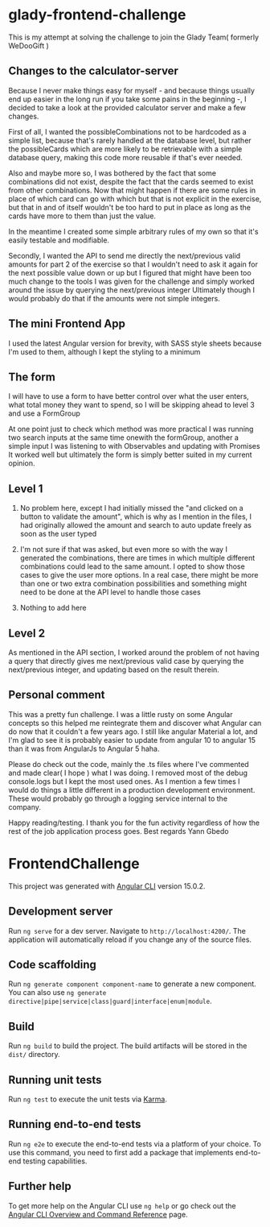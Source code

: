 # glady-frontend-challenge
This is my attempt at solving the challenge to join the Glady Team( formerly WeDooGift )

## Changes to the calculator-server

Because I never make things easy for myself - and because things usually end up easier in the long run if you take some pains
in the beginning -, I decided to take a look at the provided calculator server and make a few changes.

First of all, I wanted the possibleCombinations not to be hardcoded as a simple list, because that's rarely handled at
the database level, but rather the possibleCards which are more likely to be retrievable with a simple database query,
making this code more reusable if that's ever needed.

Also and maybe more so, I was bothered by the fact that some combinations did not exist, despite the fact that the cards
seemed to exist from other combinations. Now that might happen if there are some rules in place of which card can go
with which but that is not explicit in the exercise, but that in and of itself wouldn't be too hard to put in place as
long as the cards have more to them than just the value.

In the meantime I created some simple arbitrary rules of my own so that it's easily testable and modifiable.


Secondly, I wanted the API to send me directly the next/previous valid amounts for part 2 of the exercise so that 
I wouldn't need to ask it again for the next possible value down or up but I figured that might have been too much change
to the tools I was given for the challenge and simply worked around the issue by querying the next/previous integer
Ultimately though I would probably do that if the amounts were not simple integers.

## The mini Frontend App

I used the latest Angular version for brevity, with SASS style sheets because I'm used to them, although I kept the
styling to a minimum

## The form

I will have to use a form to have better control over what the user enters, what total money they want to spend, so 
I will be skipping ahead to level 3 and use a FormGroup

At one point just to check which method was more practical I was running two search inputs at the same time
onewith the formGroup, another a simple input I was listening to with Observables and updating with Promises
It worked well but ultimately the form is simply better suited in my current opinion.

## Level 1

1. No problem here, except I had initially missed the "and clicked on a button to validate the amount", which is why
as I mention in the files, I had originally allowed the amount and search to auto update freely as soon as the user typed

2. I'm not sure if that was asked, but even more so with the way I generated the combinations, there are times in which
multiple different combinations could lead to the same amount. I opted to show those cases to give the user more options.
In a real case, there might be more than one or two extra combination possibilities and something might need to be done
at the API level to handle those cases

3. Nothing to add here

## Level 2

As mentioned in the API section, I worked around the problem of not having a query that directly gives me next/previous
valid case by querying the next/previous integer, and updating based on the result therein.

## Personal comment

This was a pretty fun challenge. I was a little rusty on some Angular concepts so this helped me reintegrate them and
discover what Angular can do now that it couldn't a few years ago. I still like angular Material a lot, and I'm glad to
see it is probably easier to update from angular 10 to angular 15 than it was from AngularJs to Angular 5 haha.

Please do check out the code, mainly the .ts files where I've commented and made clear( I hope ) what I was doing.
I removed most of the debug console.logs but I kept the most used ones. As I mention a few times I would do things a
little different in a production development environment. These would probably go through a logging service internal
to the company.

Happy reading/testing. I thank you for the fun activity regardless of how the rest of the job application process goes.
Best regards
Yann Gbedo

# FrontendChallenge

This project was generated with [Angular CLI](https://github.com/angular/angular-cli) version 15.0.2.

## Development server

Run `ng serve` for a dev server. Navigate to `http://localhost:4200/`. The application will automatically reload if you change any of the source files.

## Code scaffolding

Run `ng generate component component-name` to generate a new component. You can also use `ng generate directive|pipe|service|class|guard|interface|enum|module`.

## Build

Run `ng build` to build the project. The build artifacts will be stored in the `dist/` directory.

## Running unit tests

Run `ng test` to execute the unit tests via [Karma](https://karma-runner.github.io).

## Running end-to-end tests

Run `ng e2e` to execute the end-to-end tests via a platform of your choice. To use this command, you need to first add a package that implements end-to-end testing capabilities.

## Further help

To get more help on the Angular CLI use `ng help` or go check out the [Angular CLI Overview and Command Reference](https://angular.io/cli) page.
